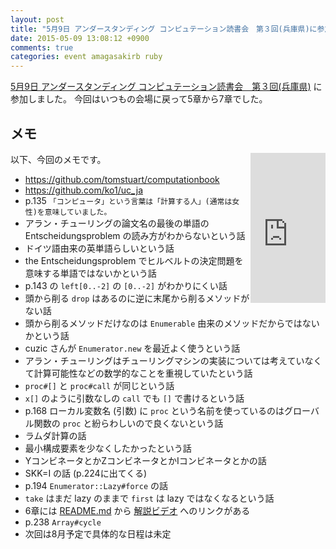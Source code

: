```yaml
---
layout: post
title: "5月9日 アンダースタンディング コンピュテーション読書会　第３回(兵庫県)に参加しました"
date: 2015-05-09 13:08:12 +0900
comments: true
categories: event amagasakirb ruby
---
```

[5月9日 アンダースタンディング コンピュテーション読書会　第３回(兵庫県)](http://kokucheese.com/event/index/287707/ "5月9日 アンダースタンディング コンピュテーション読書会　第３回(兵庫県)")
に参加しました。
今回はいつもの会場に戻って5章から7章でした。

<!--more-->

## メモ

<div style="float:right">
<iframe src="http://rcm-fe.amazon-adsystem.com/e/cm?lt1=_blank&amp;bc1=000000&amp;IS2=1&amp;bg1=FFFFFF&amp;fc1=000000&amp;lc1=0000FF&amp;t=znz-22&amp;o=9&amp;p=8&amp;l=as4&amp;m=amazon&amp;f=ifr&amp;ref=ss_til&amp;asins=487311697X" style="width:120px;height:240px;" scrolling="no" marginwidth="0" marginheight="0" frameborder="0"></iframe>
</div>

以下、今回のメモです。

- https://github.com/tomstuart/computationbook
- https://github.com/ko1/uc_ja
- p.135 `「コンピュータ」という言葉は「計算する人」(通常は女性)を意味していました。`
- アラン・チューリングの論文名の最後の単語の Entscheidungsproblem の読み方がわからないという話
- ドイツ語由来の英単語らしいという話
- the Entscheidungsproblem でヒルベルトの決定問題を意味する単語ではないかという話
- p.143 の `left[0..-2]` の `[0..-2]` がわかりにくい話
- 頭から削る `drop` はあるのに逆に末尾から削るメソッドがない話
- 頭から削るメソッドだけなのは `Enumerable` 由来のメソッドだからではないかという話
- cuzic さんが `Enumerator.new` を最近よく使うという話
- アラン・チューリングはチューリングマシンの実装については考えていなくて計算可能性などの数学的なことを重視していたという話
- `proc#[]` と `proc#call` が同じという話
- `x[]` のように引数なしの `call` でも `[]` で書けるという話
- p.168 ローカル変数名 (引数) に `proc` という名前を使っているのはグローバル関数の `proc` と紛らわしいので良くないという話
- ラムダ計算の話
- 最小構成要素を少なくしたかったという話
- YコンビネータとかZコンビネータとかIコンビネータとかの話
- SKK=I の話 (p.224に出てくる)
- p.194 `Enumerator::Lazy#force` の話
- `take` はまだ lazy のままで `first` は lazy ではなくなるという話
- 6章には [README.md](https://github.com/tomstuart/computationbook/tree/master/programming_with_nothing "README.md") から [解説ビデオ](http://rubymanor.org/3/videos/programming_with_nothing/ "解説ビデオ") へのリンクがある
- p.238 `Array#cycle`
- 次回は8月予定で具体的な日程は未定

